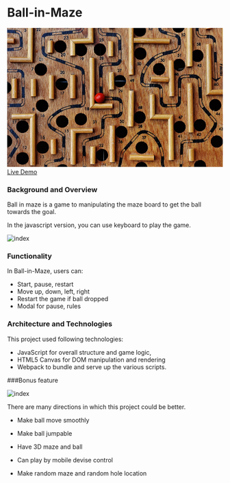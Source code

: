 # Ball-in-Maze

![index](https://github.com/jeffliang0318/Ball-in-Maze/blob/master/img/labyrinth-1738039_960_720.jpg)
[Live Demo](https://ball-in-maze.herokuapp.com/index.html)

### Background and Overview

Ball in maze is a game to manipulating the maze board to get the ball towards the goal.

In the javascript version, you can use keyboard to play the game.

![index](https://github.com/jeffliang0318/Ball-in-Maze/blob/master/img/Screen%20Shot%202018-04-20%20at%209.53.53%20AM.png)

### Functionality

In Ball-in-Maze, users can:

* Start, pause, restart
* Move up, down, left, right
* Restart the game if ball dropped
* Modal for pause, rules

### Architecture and Technologies

This project used following technologies:

* JavaScript for overall structure and game logic,
* HTML5 Canvas for DOM manipulation and rendering
* Webpack to bundle and serve up the various scripts.

###Bonus feature

![index](https://github.com/jeffliang0318/Ball-in-Maze/blob/master/img/shorter_smoother.gif)


There are many directions in which this project could be better.

* Make ball move smoothly

* Make ball jumpable

* Have 3D maze and ball

* Can play by mobile devise control

* Make random maze and random hole location
